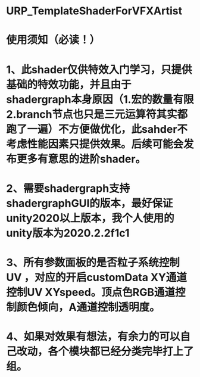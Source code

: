 # URP_TemplateShaderForVFXArtist
# 使用须知（必读！）
# 1、此shader仅供特效入门学习，只提供基础的特效功能，并且由于shadergraph本身原因（1.宏的数量有限2.branch节点也只是三元运算符其实都跑了一遍）不方便做优化，此sahder不考虑性能因素只提供效果。后续可能会发布更多有意思的进阶shader。
# 2、需要shadergraph支持shadergraphGUI的版本，最好保证unity2020以上版本，我个人使用的unity版本为2020.2.2f1c1
# 3、所有参数面板的是否粒子系统控制UV ，对应的开启customData XY通道控制UV XYspeed。顶点色RGB通道控制颜色倾向，A通道控制透明度。
# 4、如果对效果有想法，有余力的可以自己改动，各个模块都已经分类完毕打上了组。

 
